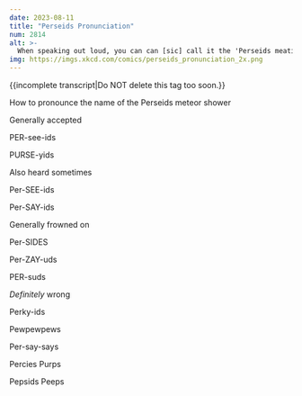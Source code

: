```yaml
---
date: 2023-08-11
title: "Perseids Pronunciation"
num: 2814
alt: >-
  When speaking out loud, you can can [sic] call it the 'Perseids meatier shower' and no one will ever know. (If you do get caught somehow, just tell them to Google the 'Kentucky meat shower' and that will distract them while you escape.)
img: https://imgs.xkcd.com/comics/perseids_pronunciation_2x.png
---
```

{{incomplete transcript|Do NOT delete this tag too soon.}}

How to pronounce the name of the Perseids meteor shower

Generally accepted

PER-see-ids

PURSE-yids

Also heard sometimes

Per-SEE-ids

Per-SAY-ids

Generally frowned on

Per-SIDES

Per-ZAY-uds

PER-suds

*Definitely* wrong

Perky-ids

Pewpewpews

Per-say-says

Percies Purps

Pepsids Peeps